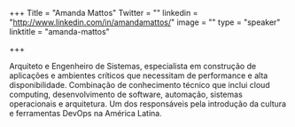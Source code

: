 +++
Title = "Amanda Mattos"
Twitter = ""
linkedin = "http://www.linkedin.com/in/amandamattos/"
image = ""
type = "speaker"
linktitle = "amanda-mattos"

+++

Arquiteto e Engenheiro de Sistemas, especialista em construção de aplicações e ambientes críticos que necessitam de performance e alta disponibilidade. Combinação de conhecimento técnico que inclui cloud computing, desenvolvimento de software, automação, sistemas operacionais e arquitetura. Um dos responsáveis pela introdução da cultura e ferramentas DevOps na América Latina.